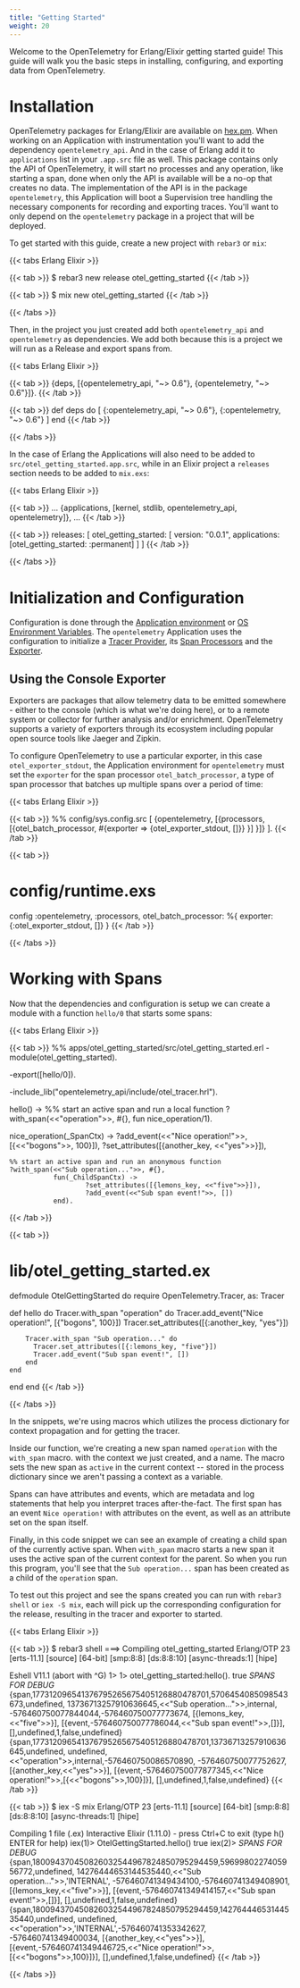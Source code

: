 ```yaml
---
title: "Getting Started"
weight: 20
---
```


Welcome to the OpenTelemetry for Erlang/Elixir getting started guide! This guide
will walk you the basic steps in installing, configuring, and exporting data
from OpenTelemetry.

# Installation

OpenTelemetry packages for Erlang/Elixir are available on
[hex.pm](https://hex.pm). When working on an Application with instrumentation
you'll want to add the dependency `opentelemetry_api`. And in the case of Erlang
add it to `applications` list in your `.app.src` file as well. This package
contains only the API  of OpenTelemetry, it will start no processes and any
operation, like starting a span, done when only the API is available will be a
no-op that creates no data. The implementation of the API is in the package
`opentelemetry`, this Application will boot a Supervision tree handling the
necessary components for recording and exporting traces. You'll want to only
depend on the `opentelemetry` package in a project that will be deployed.

To get started with this guide, create a new project with `rebar3` or `mix`:

{{< tabs Erlang Elixir >}}

{{< tab >}}
$ rebar3 new release otel_getting_started
{{< /tab >}}

{{< tab >}}
$ mix new otel_getting_started
{{< /tab >}}

{{< /tabs >}}


Then, in the project you just created add both `opentelemetry_api` and
`opentelemetry` as dependencies. We add both because this is a project we will
run as a Release and export spans from.

{{< tabs Erlang Elixir >}}

{{< tab >}}
{deps, [{opentelemetry_api, "~> 0.6"}, 
        {opentelemetry, "~> 0.6"}]}.
{{< /tab >}}

{{< tab >}}
def deps do
  [
    {:opentelemetry_api, "~> 0.6"},
    {:opentelemetry, "~> 0.6"}
  ]
end
{{< /tab >}}

{{< /tabs >}}

In the case of Erlang the Applications will also need to be added to
`src/otel_getting_started.app.src`, while in an Elixir project a `releases`
section needs to be added to `mix.exs`: 

{{< tabs Erlang Elixir >}}

{{< tab >}}
...
{applications, [kernel,
                stdlib,
                opentelemetry_api,
                opentelemetry]},
...
{{< /tab >}}

{{< tab >}}
releases: [
  otel_getting_started: [
    version: "0.0.1",
    applications: [otel_getting_started: :permanent]
  ]
]
{{< /tab >}}

{{< /tabs >}}

# Initialization and Configuration

Configuration is done through the [Application
environment](https://erlang.org/doc/design_principles/applications.html#configuring-an-application)
or [OS Environment
Variables](https://github.com/open-telemetry/opentelemetry-specification/blob/main/specification/sdk-environment-variables.md). The
`opentelemetry` Application uses the configuration to initialize a [Tracer
Provider](https://hexdocs.pm/opentelemetry_api/otel_tracer_provider.html), its
[Span Processors](https://hexdocs.pm/opentelemetry/otel_span_processor.html) and
the [Exporter](https://hexdocs.pm/opentelemetry/otel_exporter.html).

## Using the Console Exporter

Exporters are packages that allow telemetry data to be emitted somewhere -
either to the console (which is what we're doing here), or to a remote system or
collector for further analysis and/or enrichment. OpenTelemetry supports a
variety of exporters through its ecosystem including popular open source tools
like Jaeger and Zipkin.

To configure OpenTelemetry to use a particular exporter, in this case
`otel_exporter_stdout`, the Application environment for `opentelemetry` must
set the `exporter` for the span processor `otel_batch_processor`, a type
of span processor that batches up multiple spans over a period of time:

{{< tabs Erlang Elixir >}}

{{< tab >}}
%% config/sys.config.src
[
 {opentelemetry,
  [{processors, [{otel_batch_processor,
                  #{exporter => {otel_exporter_stdout, []}}
                 }]
   }]}
].
{{< /tab >}}

{{< tab >}}
# config/runtime.exs
config :opentelemetry, :processors,
  otel_batch_processor: %{
    exporter: {:otel_exporter_stdout, []}
  }
{{< /tab >}}

{{< /tabs >}}

# Working with Spans

Now that the dependencies and configuration is setup we can create a module with
a function `hello/0` that starts some spans:

{{< tabs Erlang Elixir >}}

{{< tab >}}
%% apps/otel_getting_started/src/otel_getting_started.erl
-module(otel_getting_started).

-export([hello/0]).

-include_lib("opentelemetry_api/include/otel_tracer.hrl").

hello() ->
    %% start an active span and run a local function
    ?with_span(<<"operation">>, #{}, fun nice_operation/1).

nice_operation(_SpanCtx) ->
    ?add_event(<<"Nice operation!">>, [{<<"bogons">>, 100}]),
    ?set_attributes([{another_key, <<"yes">>}]),

    %% start an active span and run an anonymous function
    ?with_span(<<"Sub operation...">>, #{},
               fun(_ChildSpanCtx) ->
                       ?set_attributes([{lemons_key, <<"five">>}]),
                       ?add_event(<<"Sub span event!">>, [])
               end).
{{< /tab >}}

{{< tab >}}
# lib/otel_getting_started.ex
defmodule OtelGettingStarted do
  require OpenTelemetry.Tracer, as: Tracer

  def hello do
    Tracer.with_span "operation" do
		Tracer.add_event("Nice operation!", [{"bogons", 100}])
		Tracer.set_attributes([{:another_key, "yes"}])

        Tracer.with_span "Sub operation..." do
          Tracer.set_attributes([{:lemons_key, "five"}])
		  Tracer.add_event("Sub span event!", [])
        end
    end
  end
end
{{< /tab >}}

{{< /tabs >}}

In the snippets, we're using macros which utilizes the process dictionary for
context propagation and for getting the tracer.

Inside our function, we're creating a new span named `operation` with the
`with_span` macro. with the context we just created, and a name. The macro sets
the new span as `active` in the current context -- stored in the process
dictionary since we aren't passing a context as a variable. 

Spans can have attributes and events, which are metadata and log statements that
help you interpret traces after-the-fact. The first span has an event `Nice
operation!` with attributes on the event, as well as an attribute set on the
span itself. 

Finally, in this code snippet we can see an example of creating a child span of
the currently active span. When `with_span` macro starts a new span it uses the
active span of the current context for the parent. So when you run this program,
you'll see that the `Sub operation...` span has been created as a child of the
`operation` span.

To test out this project and see the spans created you can run with `rebar3
shell` or `iex -S mix`, each will pick up the corresponding configuration for
the release, resulting in the tracer and exporter to started.

{{< tabs Erlang Elixir >}}

{{< tab >}}
$ rebar3 shell
===> Compiling otel_getting_started
Erlang/OTP 23 [erts-11.1] [source] [64-bit] [smp:8:8] [ds:8:8:10] [async-threads:1] [hipe]

Eshell V11.1  (abort with ^G)
1>
1> otel_getting_started:hello().
true
*SPANS FOR DEBUG*
{span,177312096541376795265675405126880478701,5706454085098543673,undefined,
      13736713257910636645,<<"Sub operation...">>,internal,
      -576460750077844044,-576460750077773674,
      [{lemons_key,<<"five">>}],
      [{event,-576460750077786044,<<"Sub span event!">>,[]}],
      [],undefined,1,false,undefined}
{span,177312096541376795265675405126880478701,13736713257910636645,undefined,
      undefined,<<"operation">>,internal,-576460750086570890,
      -576460750077752627,
      [{another_key,<<"yes">>}],
      [{event,-576460750077877345,<<"Nice operation!">>,[{<<"bogons">>,100}]}],
      [],undefined,1,false,undefined}
{{< /tab >}}

{{< tab >}}
$ iex -S mix
Erlang/OTP 23 [erts-11.1] [source] [64-bit] [smp:8:8] [ds:8:8:10] [async-threads:1] [hipe]

Compiling 1 file (.ex)
Interactive Elixir (1.11.0) - press Ctrl+C to exit (type h() ENTER for help)
iex(1)> OtelGettingStarted.hello()
true
iex(2)> 
*SPANS FOR DEBUG*
{span,180094370450826032544967824850795294459,5969980227405956772,undefined,
      14276444653144535440,<<"Sub operation...">>,'INTERNAL',
      -576460741349434100,-576460741349408901,
      [{lemons_key,<<"five">>}],
      [{event,-576460741349414157,<<"Sub span event!">>,[]}],
      [],undefined,1,false,undefined}
{span,180094370450826032544967824850795294459,14276444653144535440,undefined,
      undefined,<<"operation">>,'INTERNAL',-576460741353342627,
      -576460741349400034,
      [{another_key,<<"yes">>}],
      [{event,-576460741349446725,<<"Nice operation!">>,[{<<"bogons">>,100}]}],
      [],undefined,1,false,undefined}
{{< /tab >}}

{{< /tabs >}}
